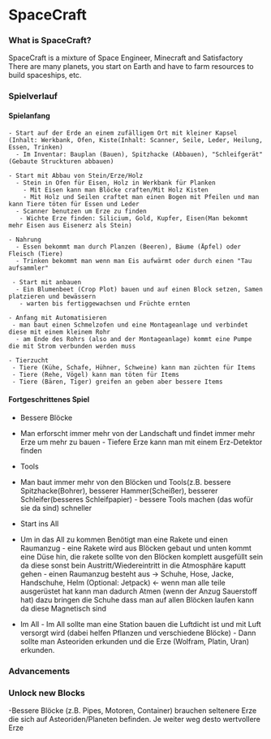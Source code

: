 # SpaceCraft
### What is SpaceCraft?
SpaceCraft is a mixture of Space Engineer, Minecraft and Satisfactory
There are many planets, you start on Earth and have to farm resources to build spaceships, etc.


### Spielverlauf
#### Spielanfang
 
    - Start auf der Erde an einem zufälligem Ort mit kleiner Kapsel (Inhalt: Werkbank, Ofen, Kiste(Inhalt: Scanner, Seile, Leder, Heilung, Essen, Trinken)
      - Im Inventar: Bauplan (Bauen), Spitzhacke (Abbauen), "Schleifgerät" (Gebaute Struckturen abbauen)
    
    - Start mit Abbau von Stein/Erze/Holz
      - Stein in Ofen für Eisen, Holz in Werkbank für Planken
        - Mit Eisen kann man Blöcke craften/Mit Holz Kisten
        - Mit Holz und Seilen craftet man einen Bogen mit Pfeilen und man kann Tiere töten für Essen und Leder
      - Scanner benutzen um Erze zu finden
       - Wichte Erze finden: Silicium, Gold, Kupfer, Eisen(Man bekommt mehr Eisen aus Eisenerz als Stein)
      
    - Nahrung
      - Essen bekommt man durch Planzen (Beeren), Bäume (Äpfel) oder Fleisch (Tiere)
      - Trinken bekommt man wenn man Eis aufwärmt oder durch einen "Tau aufsammler"
      
     - Start mit anbauen
      - Ein Blumenbeet (Crop Plot) bauen und auf einen Block setzen, Samen platzieren und bewässern
       - warten bis fertiggewachsen und Früchte ernten
       
    - Anfang mit Automatisieren
     - man baut einen Schmelzofen und eine Montageanlage und verbindet diese mit einem kleinem Rohr
      - am Ende des Rohrs (also and der Montageanlage) kommt eine Pumpe die mit Strom verbunden werden muss
      
    - Tierzucht
     - Tiere (Kühe, Schafe, Hühner, Schweine) kann man züchten für Items
     - Tiere (Rehe, Vögel) kann man töten für Items
     - Tiere (Bären, Tiger) greifen an geben aber bessere Items
     
     
#### Fortgeschrittenes Spiel
  
  - Bessere Blöcke
   - Man erforscht immer mehr von der Landschaft und findet immer mehr Erze um mehr zu bauen
    - Tiefere Erze kann man mit einem Erz-Detektor finden
  
  - Tools
   - Man baut immer mehr von den Blöcken und Tools(z.B. bessere Spitzhacke(Bohrer), besserer Hammer(Scheißer), besserer Schleifer(besseres Schleifpapier)
    - bessere Tools machen (das wofür sie da sind) schneller
   
   
  - Start ins All
   - Um in das All zu kommen Benötigt man eine Rakete und einen Raumanzug
    - eine Rakete wird aus Blöcken gebaut und unten kommt eine Düse hin, die rakete sollte von den Blöcken komplett ausgefüllt sein da diese sonst bein Austritt/Wiedereintritt in die Atmosphäre kaputt gehen
    - einen Raumanzug besteht aus -> Schuhe, Hose, Jacke, Handschuhe, Helm (Optional: Jetpack) <-  wenn man alle teile ausgerüstet hat kann man dadurch Atmen (wenn der Anzug Sauerstoff hat) dazu bringen die Schuhe dass man auf allen Blöcken laufen kann da diese Magnetisch sind
    
    
   - Im All
    - Im All sollte man eine Station bauen die Luftdicht ist und mit Luft versorgt wird (dabei helfen Pflanzen und verschiedene Blöcke) 
    - Dann sollte man Asteoriden erkunden und die Erze (Wolfram, Platin, Uran) erkunden.
    

### Advancements


### Unlock new Blocks

 -Bessere Blöcke (z.B. Pipes, Motoren, Container) brauchen seltenere Erze die sich auf Asteoriden/Planeten befinden. Je weiter weg desto wertvollere Erze
